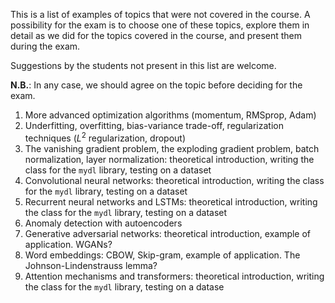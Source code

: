 This is a list of examples of topics that were not covered in the course. A possibility for the exam is to choose one of these topics, explore them in detail as we did for the topics covered in the course, and present them during the exam. 

Suggestions by the students not present in this list are welcome.

**N.B.**: In any case, we should agree on the topic before deciding for the exam.

1. More advanced optimization algorithms (momentum, RMSprop, Adam)
2. Underfitting, overfitting, bias-variance trade-off, regularization techniques ($L^2$ regularization, dropout)
3. The vanishing gradient problem, the exploding gradient problem, batch normalization, layer normalization: theoretical introduction, writing the class for the `mydl` library, testing on a dataset
4. Convolutional neural networks: theoretical introduction, writing the class for the `mydl` library, testing on a dataset
5. Recurrent neural networks and LSTMs: theoretical introduction, writing the class for the `mydl` library, testing on a dataset
6. Anomaly detection with autoencoders
7. Generative adversarial networks: theoretical introduction, example of application. WGANs?
8. Word embeddings: CBOW, Skip-gram, example of application. The Johnson-Lindenstrauss lemma? 
9. Attention mechanisms and transformers: theoretical introduction, writing the class for the `mydl` library, testing on a datase